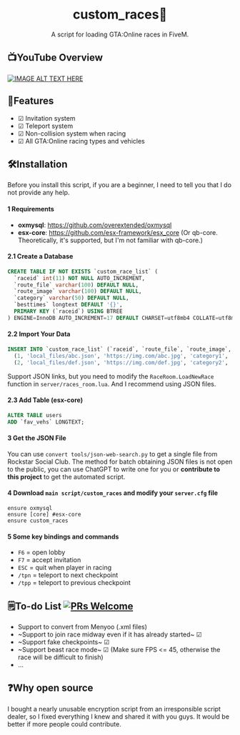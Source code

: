 <h1 align="center">
custom_races🏁
</h1>
<p align="center">
A script for loading GTA:Online races in FiveM.
</p>

## 📺YouTube Overview

[![IMAGE ALT TEXT HERE](https://i.ytimg.com/vi/yNL0O22wLsk/maxresdefault.jpg)](https://www.youtube.com/watch?v=yNL0O22wLsk)

## 🤖Features
- ☑ Invitation system
- ☑ Teleport system
- ☑ Non-collision system when racing
- ☑ All GTA:Online racing types and vehicles

## 🛠️Installation
Before you install this script, if you are a beginner, I need to tell you that I do not provide any help.

#### 1 Requirements
- **oxmysql**: https://github.com/overextended/oxmysql
- **esx-core**: https://github.com/esx-framework/esx_core
(Or qb-core. Theoretically, it's supported, but I'm not familiar with qb-core.)

#### 2.1 Create a Database
```sql
CREATE TABLE IF NOT EXISTS `custom_race_list` (
  `raceid` int(11) NOT NULL AUTO_INCREMENT,
  `route_file` varchar(100) DEFAULT NULL,
  `route_image` varchar(100) DEFAULT NULL,
  `category` varchar(50) DEFAULT NULL,
  `besttimes` longtext DEFAULT '{}',
  PRIMARY KEY (`raceid`) USING BTREE
) ENGINE=InnoDB AUTO_INCREMENT=17 DEFAULT CHARSET=utf8mb4 COLLATE=utf8mb4_general_ci;
```

#### 2.2 Import Your Data
```sql
INSERT INTO `custom_race_list` (`raceid`, `route_file`, `route_image`, `category`, `besttimes`) VALUES
  (1, 'local_files/abc.json', 'https://img.com/abc.jpg', 'category1', '[]'),
  (2, 'local_files/def.json', 'https://img.com/def.jpg', 'category2', '[]');
```
Support JSON links, but you need to modify the `RaceRoom.LoadNewRace` function in `server/races_room.lua`. And I recommend using JSON files.

#### 2.3 Add Table (esx-core)
```sql
ALTER TABLE users
ADD `fav_vehs` LONGTEXT;
```

#### 3 Get the JSON File
You can use `convert tools/json-web-search.py` to get a single file from Rockstar Social Club. The method for batch obtaining JSON files is not open to the public, you can use ChatGPT to write one for you or **contribute to this project** to get the automated script.

#### 4 Download `main script/custom_races` and modify your `server.cfg` file
```
ensure oxmysql
ensure [core] #esx-core
ensure custom_races
```
#### 5 Some key bindings and commands
- `F6` = open lobby
- `F7` = accept invitation
- `ESC` = quit when player in racing
- `/tpn` = teleport to next checkpoint
- `/tpp` = teleport to previous checkpoint

## 🗒️To-do List [![PRs Welcome](https://img.shields.io/badge/PRs-welcome-brightgreen.svg?style=flat-square)](https://makeapullrequest.com)
- Support to convert from Menyoo (.xml files)
- ~Support to join race midway even if it has already started~ ☑
- ~Support fake checkpoints~ ☑
- ~Support beast race mode~ ☑ (Make sure FPS <= 45, otherwise the race will be difficult to finish)
- ...

## ❓Why open source
I bought a nearly unusable encryption script from an irresponsible script dealer, so I fixed everything I knew and shared it with you guys. It would be better if more people could contribute.
